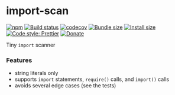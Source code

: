 # import-scan

[![npm](https://img.shields.io/npm/v/import-scan.svg)](https://www.npmjs.com/package/import-scan)
[![Build status](https://travis-ci.org/aleclarson/import-scan.svg?branch=master)](https://travis-ci.org/aleclarson/import-scan)
[![codecov](https://codecov.io/gh/aleclarson/import-scan/branch/master/graph/badge.svg)](https://codecov.io/gh/aleclarson/import-scan)
[![Bundle size](https://badgen.net/bundlephobia/min/import-scan)](https://bundlephobia.com/result?p=import-scan)
[![Install size](https://packagephobia.now.sh/badge?p=import-scan)](https://packagephobia.now.sh/result?p=import-scan)
[![Code style: Prettier](https://img.shields.io/badge/code_style-prettier-ff69b4.svg)](https://github.com/prettier/prettier)
[![Donate](https://img.shields.io/badge/Donate-PayPal-green.svg)](https://paypal.me/alecdotbiz)

Tiny `import` scanner

### Features

- string literals only
- supports `import` statements, `require()` calls, and `import()` calls
- avoids several edge cases (see the tests)
